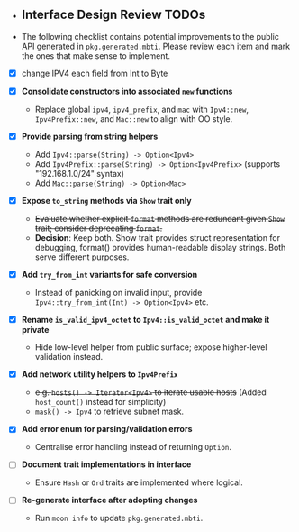 - ## Interface Design Review TODOs
- The following checklist contains potential improvements to the public API generated in `pkg.generated.mbti`. Please review each item and mark the ones that make sense to implement.
- [x] change IPV4 each field from Int to Byte
- [x] **Consolidate constructors into associated `new` functions**
  - Replace global `ipv4`, `ipv4_prefix`, and `mac` with `Ipv4::new`, `Ipv4Prefix::new`, and `Mac::new` to align with OO style.

- [x] **Provide parsing from string helpers**
  - Add `Ipv4::parse(String) -> Option<Ipv4>`
  - Add `Ipv4Prefix::parse(String) -> Option<Ipv4Prefix>` (supports "192.168.1.0/24" syntax)
  - Add `Mac::parse(String) -> Option<Mac>`

- [x] **Expose `to_string` methods via `Show` trait only**
  - ~~Evaluate whether explicit `format` methods are redundant given `Show` trait; consider deprecating `format`.~~
  - **Decision**: Keep both. Show trait provides struct representation for debugging, format() provides human-readable display strings. Both serve different purposes.

- [x] **Add `try_from_int` variants for safe conversion**
  - Instead of panicking on invalid input, provide `Ipv4::try_from_int(Int) -> Option<Ipv4>` etc.

- [x] **Rename `is_valid_ipv4_octet` to `Ipv4::is_valid_octet` and make it private**
  - Hide low-level helper from public surface; expose higher-level validation instead.

- [x] **Add network utility helpers to `Ipv4Prefix`**
  - ~~e.g. `hosts() -> Iterator<Ipv4>` to iterate usable hosts~~ (Added `host_count()` instead for simplicity)
  - `mask() -> Ipv4` to retrieve subnet mask.


- [x] **Add error enum for parsing/validation errors**
  - Centralise error handling instead of returning `Option`.

- [ ] **Document trait implementations in interface**
  - Ensure `Hash` or `Ord` traits are implemented where logical.

- [ ] **Re-generate interface after adopting changes**
  - Run `moon info` to update `pkg.generated.mbti`.
